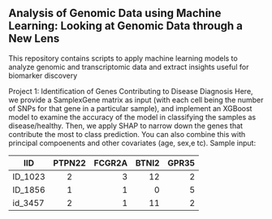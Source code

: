## Analysis of Genomic Data using Machine Learning: Looking at Genomic Data through a New Lens

This repository contains scripts to apply machine learning models to analyze genomic and transcriptomic data and extract insights useful for biomarker discovery

Project 1: Identification of Genes Contributing to Disease Diagnosis
Here, we provide a SamplexGene matrix as input (with each cell being the number of SNPs for that gene in a particular sample), and implement an XGBoost model to examine the accuracy of the model in classifying the samples as disease/healthy. Then, we apply SHAP to narrow down the genes that contribute the most to class prediction. You can also combine this with principal compoenents and other covariates (age, sex,e tc).
Sample input:


| IID           | PTPN22        | FCGR2A | BTNl2 | GPR35 |
| ------------- |:-------------:| ------:|------:|------:|
| ID_1023       | 2      | 3    | 12 | 2 |
| ID_1856       | 1      |   1  | 0  | 5 |
| id_3457       | 2      |    1  | 11 | 2 |
